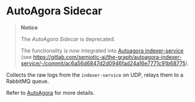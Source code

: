 # AutoAgora Sidecar

> **Notice**
>
> The *AutoAgora Sidecar* is deprecated.
>
> The functionality is now integrated into [Autoagora indexer-service](https://gitlab.com/semiotic-ai/the-graph/autoagora-indexer-service) (see https://gitlab.com/semiotic-ai/the-graph/autoagora-indexer-service/-/commit/ac6a56d6847d2d0946fad24a16e7771c91b68775).

Collects the raw logs from the `indexer-service` on UDP, relays them to a RabbitMQ
queue.

Refer to [AutoAgora](https://gitlab.com/semiotic-ai/the-graph/autoagora) for more
details.
